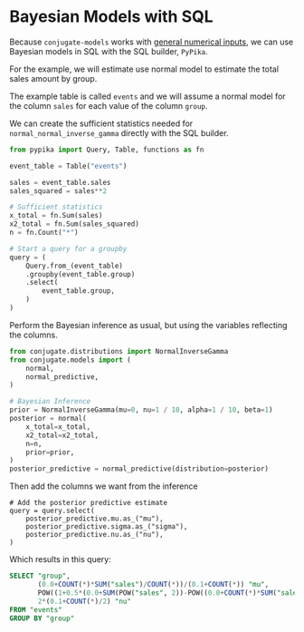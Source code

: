 # Bayesian Models with SQL


Because `conjugate-models` works with [general numerical inputs](generalized-inputs.md), we can use Bayesian models in SQL
with the SQL builder, `PyPika`.

For the example, we will estimate use normal model to estimate the
total sales amount by group.

The example table is called `events` and we will assume a normal model for the
column `sales` for each value of the column `group`.

We can create the sufficient statistics needed for `normal_normal_inverse_gamma`
directly with the SQL builder.


```python
from pypika import Query, Table, functions as fn

event_table = Table("events")

sales = event_table.sales
sales_squared = sales**2

# Sufficient statistics
x_total = fn.Sum(sales)
x2_total = fn.Sum(sales_squared)
n = fn.Count("*")

# Start a query for a groupby
query = (
    Query.from_(event_table)
    .groupby(event_table.group)
    .select(
        event_table.group,
    )
)
```

Perform the Bayesian inference as usual, but using the variables reflecting
the columns.

```python
from conjugate.distributions import NormalInverseGamma
from conjugate.models import (
    normal,
    normal_predictive,
)

# Bayesian Inference
prior = NormalInverseGamma(mu=0, nu=1 / 10, alpha=1 / 10, beta=1)
posterior = normal(
    x_total=x_total,
    x2_total=x2_total,
    n=n,
    prior=prior,
)
posterior_predictive = normal_predictive(distribution=posterior)
```

Then add the columns we want from the inference

```
# Add the posterior predictive estimate
query = query.select(
    posterior_predictive.mu.as_("mu"),
    posterior_predictive.sigma.as_("sigma"),
    posterior_predictive.nu.as_("nu"),
)
```

Which results in this query:

```sql
SELECT "group",
       (0.0+COUNT(*)*SUM("sales")/COUNT(*))/(0.1+COUNT(*)) "mu",
       POW((1+0.5*(0.0+SUM(POW("sales", 2))-POW((0.0+COUNT(*)*SUM("sales")/COUNT(*))/(0.1+COUNT(*)), 2)*(0.1+COUNT(*))))*(0.1+COUNT(*)+1)/((0.1+COUNT(*))*(0.1+COUNT(*)/2)), 0.5) "sigma",
       2*(0.1+COUNT(*)/2) "nu"
FROM "events"
GROUP BY "group"
```
